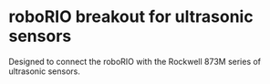# roboRIO breakout for ultrasonic sensors
Designed to connect the roboRIO with the Rockwell 873M series of ultrasonic sensors. 
